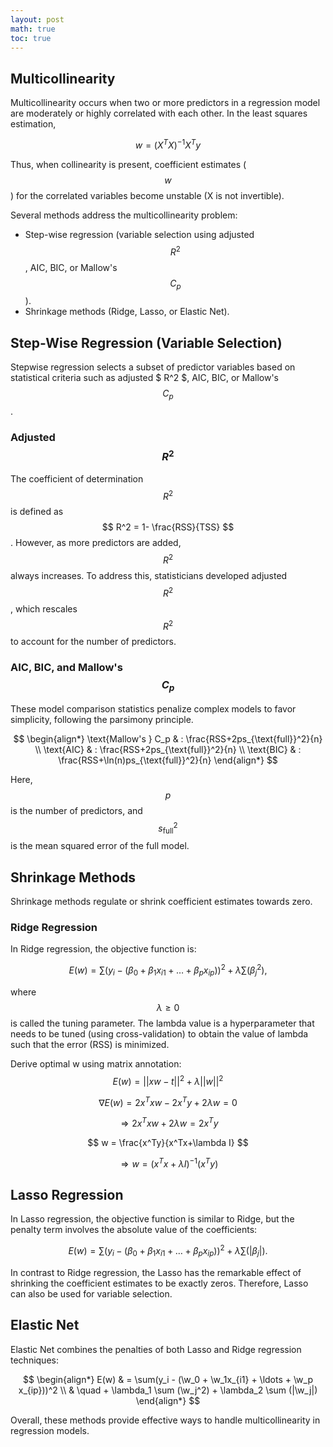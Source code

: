 ```yaml
---
layout: post
math: true
toc: true
---
```


## Multicollinearity 

Multicollinearity occurs when two or more predictors in a regression model are moderately or highly correlated with each other. In the least squares estimation, 

$$ w = (X^TX)^{-1}X^T y $$

Thus, when collinearity is present, coefficient estimates ($$ w $$) for the correlated variables become unstable (X is not invertible).

Several methods address the multicollinearity problem:

- Step-wise regression (variable selection using adjusted $$ R^2 $$, AIC, BIC, or Mallow's $$ C_p $$).
- Shrinkage methods (Ridge, Lasso, or Elastic Net).

## Step-Wise Regression (Variable Selection)

Stepwise regression selects a subset of predictor variables based on statistical criteria such as adjusted $ R^2 $, AIC, BIC, or Mallow's $$ C_p $$.

### Adjusted $$ R^2 $$

The coefficient of determination $$ R^2 $$ is defined as $$ R^2 = 1- \frac{RSS}{TSS} $$. However, as more predictors are added, $$ R^2 $$ always increases. To address this, statisticians developed adjusted $$ R^2 $$, which rescales $$ R^2 $$ to account for the number of predictors.

### AIC, BIC, and Mallow's $$ C_p $$

These model comparison statistics penalize complex models to favor simplicity, following the parsimony principle.

$$
\begin{align*}
\text{Mallow's } C_p & : \frac{RSS+2ps_{\text{full}}^2}{n} \\
\text{AIC} & : \frac{RSS+2ps_{\text{full}}^2}{n} \\
\text{BIC} & : \frac{RSS+\ln(n)ps_{\text{full}}^2}{n}
\end{align*}
$$

Here, $$ p $$ is the number of predictors, and $$ s_{\text{full}}^2 $$ is the mean squared error of the full model.

## Shrinkage Methods

Shrinkage methods regulate or shrink coefficient estimates towards zero.

### Ridge Regression

In Ridge regression, the objective function is:

$$
E(w) = \sum(y_i - (\beta_0 + \beta_1x_{i1} + \ldots + \beta_p x_{ip}))^2 + \lambda \sum (\beta_j^2),
$$

where $$\lambda \geq 0$$ is called the tuning parameter. The lambda value is a hyperparameter that needs to be tuned (using cross-validation) to obtain the value of lambda such that the error (RSS) is minimized.



Derive optimal w using matrix annotation: 
$$ E(w) = ||xw-t||^2+\lambda ||w||^2 $$

$$ \nabla E(w) = 2x^Txw - 2x^Ty+ 2 \lambda w =0 $$

$$ \Rightarrow 2x^Txw + 2\lambda w = 2x^T y $$

$$ w = \frac{x^Ty}{x^Tx+\lambda I} $$

$$ \Rightarrow w = (x^Tx + \lambda I)^{-1}(x^Ty) $$

## Lasso Regression

In Lasso regression, the objective function is similar to Ridge, but the penalty term involves the absolute value of the coefficients:

$$
E(w) = \sum(y_i - (\beta_0 + \beta_1x_{i1} + \ldots + \beta_p x_{ip}))^2 + \lambda \sum (|\beta_j|).
$$

In contrast to Ridge regression, the Lasso has the remarkable effect of shrinking the coefficient estimates to be exactly zeros. Therefore, Lasso can also be used for variable selection.



## Elastic Net

Elastic Net combines the penalties of both Lasso and Ridge regression techniques:

$$
\begin{align*}
E(w) & = \sum(y_i - (\w_0 + \w_1x_{i1} + \ldots + \w_p x_{ip}))^2 \\
& \quad + \lambda_1 \sum (\w_j^2) + \lambda_2 \sum (|\w_j|)
\end{align*}
$$

Overall, these methods provide effective ways to handle multicollinearity in regression models.
